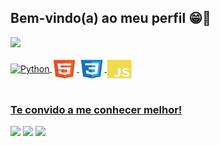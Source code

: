 ## Bem-vindo(a) ao meu perfil 😁👀

 <div>
  <a href="https://github.com/lucas-sena">
  <img height="180em" src="https://github-readme-stats.vercel.app/api?username=lucas-sena&show_icons=true&theme=react&include_all_commits=true&count_private=true"/>
  <!--<img height="180em" src="https://github-readme-stats.vercel.app/api/top-langs/?username=lucas-sena&layout=compact&langs_count=6&theme=react"/> -->
</div>
  
<div style="display: inline_block"><br>
  <img align="center" alt="Python" height="30" width="40" src="https://cdn.jsdelivr.net/gh/devicons/devicon/icons/python/python-original.svg">
  <img align="center" alt="HTML" height="30" width="40" src="https://raw.githubusercontent.com/devicons/devicon/master/icons/html5/html5-original.svg">
  <img align="center" alt="CSS" height="30" width="40" src="https://raw.githubusercontent.com/devicons/devicon/master/icons/css3/css3-original.svg">
  <img align="center" alt="Js" height="30" width="40" src="https://raw.githubusercontent.com/devicons/devicon/master/icons/javascript/javascript-plain.svg">
</div>
 <br>
 
  ### Te convido a me conhecer melhor!
 
<div> 
  <a href="https://www.instagram.com/senaluccas/" target="_blank"><img src="https://img.shields.io/badge/-Instagram-%23E4405F?style=for-the-badge&logo=instagram&logoColor=white" target="_blank"></a>
  <a href="https://www.linkedin.com/in/lucastsena/" target="_blank"><img src="https://img.shields.io/badge/-LinkedIn-%230077B5?style=for-the-badge&logo=linkedin&logoColor=white" target="_blank"></a> 
  <a href = "mailto:tejo.lucas13@gmail.com"><img src="https://img.shields.io/badge/-Gmail-%23333?style=for-the-badge&logo=gmail&logoColor=white" target="_blank"></a>
</div>
